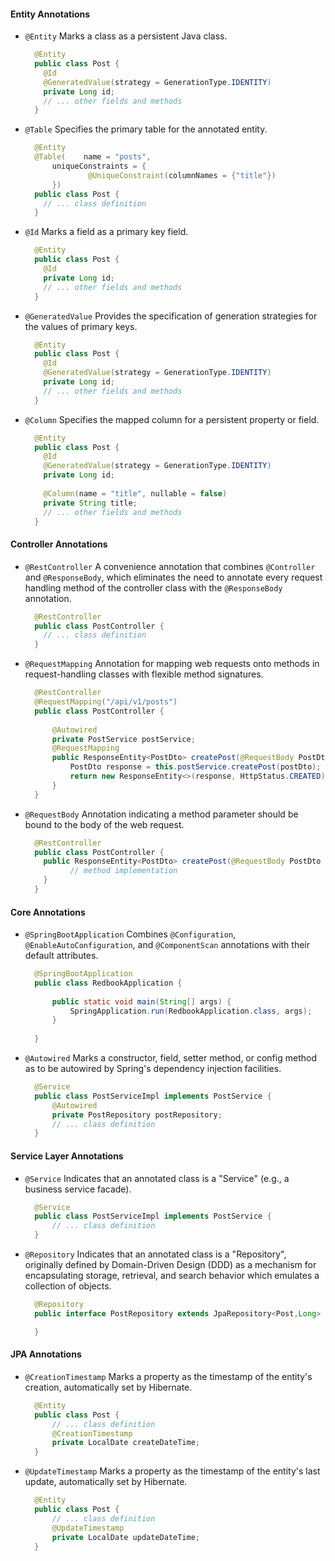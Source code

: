 #### Entity Annotations

- `@Entity`
  Marks a class as a persistent Java class.
  ```java
    @Entity
    public class Post {
      @Id
      @GeneratedValue(strategy = GenerationType.IDENTITY)
      private Long id;
      // ... other fields and methods
    }
  ```

- `@Table`
  Specifies the primary table for the annotated entity.
  ```java
    @Entity
    @Table(    name = "posts",
        uniqueConstraints = {
                @UniqueConstraint(columnNames = {"title"})
        })
    public class Post {
      // ... class definition
    }
  ```

- `@Id`
  Marks a field as a primary key field.
  ```java
    @Entity
    public class Post {
      @Id
      private Long id;
      // ... other fields and methods
    }
  ```

- `@GeneratedValue`
  Provides the specification of generation strategies for the values of primary keys.
  ```java
    @Entity
    public class Post {
      @Id
      @GeneratedValue(strategy = GenerationType.IDENTITY)
      private Long id;
      // ... other fields and methods
    }
  ```

- `@Column`
  Specifies the mapped column for a persistent property or field.
  ```java
    @Entity
    public class Post {
      @Id
      @GeneratedValue(strategy = GenerationType.IDENTITY)
      private Long id;
    
      @Column(name = "title", nullable = false)
      private String title;
      // ... other fields and methods
    }
  ```

#### Controller Annotations

- `@RestController`
  A convenience annotation that combines `@Controller` and `@ResponseBody`, which eliminates the need to annotate every request handling method of the controller class with the `@ResponseBody` annotation.
  ```java
    @RestController
    public class PostController {
      // ... class definition
    }
  ```

- `@RequestMapping`
  Annotation for mapping web requests onto methods in request-handling classes with flexible method signatures.
  ```java
    @RestController
    @RequestMapping("/api/v1/posts")
    public class PostController {
    
        @Autowired
        private PostService postService;
        @RequestMapping
        public ResponseEntity<PostDto> createPost(@RequestBody PostDto postDto){
            PostDto response = this.postService.createPost(postDto);
            return new ResponseEntity<>(response, HttpStatus.CREATED);
        }
    }
  ```

- `@RequestBody`
  Annotation indicating a method parameter should be bound to the body of the web request.
  ```java
    @RestController
    public class PostController {
      public ResponseEntity<PostDto> createPost(@RequestBody PostDto postDto){
            // method implementation
      }
    }
  ```

#### Core Annotations

- `@SpringBootApplication`
  Combines `@Configuration`, `@EnableAutoConfiguration`, and `@ComponentScan` annotations with their default attributes.
  ```java
    @SpringBootApplication
    public class RedbookApplication {
    
        public static void main(String[] args) {
            SpringApplication.run(RedbookApplication.class, args);
        }
    
    }
  ```

- `@Autowired`
  Marks a constructor, field, setter method, or config method as to be autowired by Spring's dependency injection facilities.
  ```java
    @Service
    public class PostServiceImpl implements PostService {
        @Autowired
        private PostRepository postRepository;
        // ... class definition
    }
  ```

#### Service Layer Annotations

- `@Service`
  Indicates that an annotated class is a "Service" (e.g., a business service facade).
  ```java
    @Service
    public class PostServiceImpl implements PostService {
        // ... class definition
    }
  ```

- `@Repository`
  Indicates that an annotated class is a "Repository", originally defined by Domain-Driven Design (DDD) as a mechanism for encapsulating storage, retrieval, and search behavior which emulates a collection of objects.
  ```java
    @Repository
    public interface PostRepository extends JpaRepository<Post,Long> {
  
    }
  ```

#### JPA Annotations

- `@CreationTimestamp`
  Marks a property as the timestamp of the entity's creation, automatically set by Hibernate.
  ```java
    @Entity
    public class Post {
        // ... class definition
        @CreationTimestamp
        private LocalDate createDateTime;
    }
  ```

- `@UpdateTimestamp`
  Marks a property as the timestamp of the entity's last update, automatically set by Hibernate.
  ```java
    @Entity
    public class Post {
        // ... class definition
        @UpdateTimestamp
        private LocalDate updateDateTime;
    }
  ```